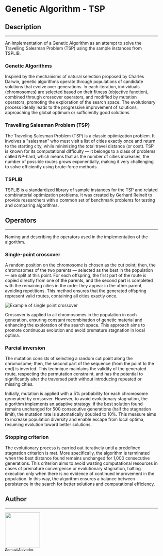# Genetic Algorithm - TSP
## Description

---

An implementation of a Genetic Algorithm
as an attempt to solve the 
Travelling Salesman Problem (TSP) using the sample instances from TSPLIB.

### Genetic Algorithms

Inspired by the mechanisms of natural selection proposed
by Charles Darwin, genetic algorithms operate through 
populations of candidate solutions that evolve over 
generations. In each iteration, individuals (chromosomes) 
are selected based on their fitness (objective function), 
combined through crossover operators, and modified by 
mutation operators, promoting the exploration of the 
search space. The evolutionary process ideally leads to 
the progressive improvement of solutions, 
approaching the global optimum or sufficiently good 
solutions.

### Travelling Salesman Problem (TSP)

The Traveling Salesman Problem (TSP) is a 
classic optimization problem. It involves a "salesman" 
who must visit a list of cities exactly once and 
return to the starting city, while minimizing the total 
travel distance (or cost). TSP is known for its 
computational difficulty — it belongs to a class of 
problems called NP-hard, which means that as the 
number of cities increases, the number of possible 
routes grows exponentially, making it very 
challenging to solve efficiently using 
brute-force methods.

### TSPLIB

TSPLIB is a standardized library of sample 
instances for the TSP 
and related combinatorial optimization problems. 
It was created by Gerhard Reinelt to provide researchers
with a common set of benchmark problems for 
testing and comparing algorithms.

## Operators

---

Naming and describing the operators used in the implementation of the algorithm.

### Single-point crossover

A random position on the chromosome is chosen as the cut 
point; then, the chromosomes of the two parents — selected
as the best in the population — are split at this point. 
For each offspring, the first part of the route is copied
directly from one of the parents, and the second part is 
completed with the remaining cities in the order they 
appear in the other parent, avoiding repetitions. 
This method ensures that the generated offspring represent
valid routes, containing all cities exactly once.

<img src="https://www.researchgate.net/profile/Haruna-Chiroma/publication/279517462/figure/fig2/AS:294374639456257@1447195791160/Crossover-single-point-Source-43.png" alt="Example of single point crossover">


Crossover is applied to all chromosomes in the population
in each generation, ensuring constant recombination of 
genetic material and enhancing the exploration of the 
search space. This approach aims to promote continuous 
evolution and avoid premature stagnation in local optima.


### Parcial inversion

The mutation consists of selecting a random cut point 
along the chromosome; then, the second part of the 
sequence (from the point to the end) is inverted.
This technique maintains the validity of the generated
route, respecting the permutation constraint, 
and has the potential to significantly alter the 
traversed path without introducing repeated or 
missing cities.

Initially, mutation is applied with a 5% probability 
for each chromosome generated by crossover. 
However, to avoid evolutionary stagnation, 
the algorithm implements an adaptive strategy: 
if the best solution found remains unchanged for 
500 consecutive generations (half the stagnation limit),
the mutation rate is automatically doubled to 10%. 
This measure aims to increase population diversity and 
enable escape from local optima, resuming evolution 
toward better solutions.

### Stopping criterion

The evolutionary process is carried out iteratively 
until a predefined stagnation criterion is met. 
More specifically, the algorithm is terminated when 
the best distance found remains unchanged for 
1,000 consecutive generations. 
This criterion aims to avoid wasting computational 
resources in cases of premature convergence or 
evolutionary stagnation, halting execution only when 
there is no evidence of continued improvement in the 
population. In this way, the algorithm ensures a balance
between persistence in the search for better solutions 
and computational efficiency.

## Author

---

[<img loading="lazy" src="https://avatars.githubusercontent.com/u/107806776?v=4" width=115><br><sub>Samuel Salvador</sub>](https://github.com/samuel-salvador)